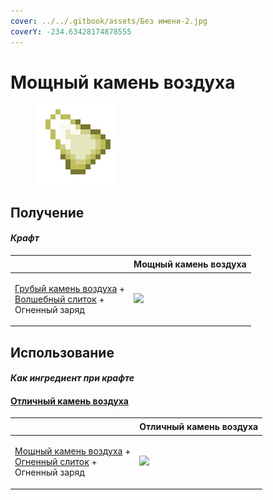 ```yaml
---
cover: ../../.gitbook/assets/Без имени-2.jpg
coverY: -234.63428174878555
---
```


# Мощный камень воздуха

<figure><img src="../../.gitbook/assets/powerful_air_shard_128.png" alt=""><figcaption></figcaption></figure>

## Получение

#### _Крафт_

| ㅤ                                                                                                                                  |  Мощный камень воздуха                              |
| ---------------------------------------------------------------------------------------------------------------------------------- | --------------------------------------------------- |
| <p><a href="crude_air_gem.md">Грубый камень воздуха</a> +<br><a href="fairy_ingot.md">Волшебный слиток</a> +<br>Огненный заряд</p> | ![](../../.gitbook/assets/powerful\_air\_shard.png) |

## Использование

#### _Как ингредиент при крафте_

#### [Отличный камень воздуха](fine_air_gem.md)

| ㅤ                                                                                                                                        |  Отличный камень воздуха                      |
| ---------------------------------------------------------------------------------------------------------------------------------------- | --------------------------------------------- |
| <p><a href="powerful_air_shard.md">Мощный камень воздуха</a> +<br><a href="fireite_ingot.md">Огненный слиток</a> +<br>Огненный заряд</p> | ![](../../.gitbook/assets/fine\_air\_gem.png) |


